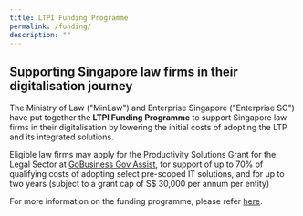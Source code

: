 ```yaml
---
title: LTPI Funding Programme
permalink: /funding/
description: ""
---
```


## Supporting Singapore law firms in their digitalisation journey

The Ministry of Law ("MinLaw") and Enterprise Singapore ("Enterprise SG") have put together the **LTPI Funding Programme** to support Singapore law firms in their digitalisation by lowering the initial costs of adopting the LTP and its integrated solutions.

Eligible law firms may apply for the Productivity Solutions Grant for the Legal Sector at [GoBusiness Gov Assist](https://www.gobusiness.gov.sg/productivity-solutions-grant/all-psg-solutions/), for support of up to 70% of qualifying costs of adopting select pre-scoped IT solutions, and for up to two years (subject to a grant cap of S$ 30,000 per annum per entity)

For more information on the funding programme, please refer [here](/files/FAQs%20for%20LTP%20funding%20support.pdf).